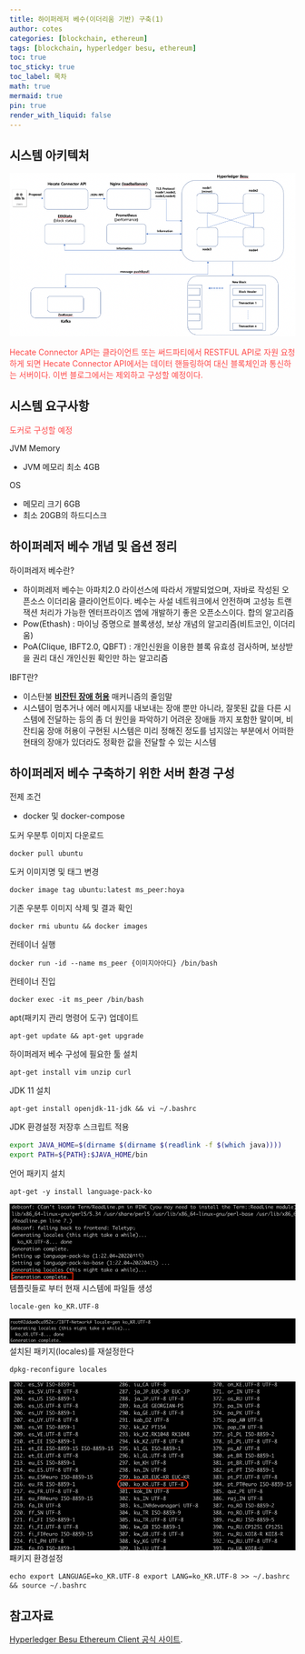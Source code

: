 ```yaml
---
title: 하이퍼레저 베수(이더리움 기반) 구축(1)
author: cotes
categories: [blockchain, ethereum]
tags: [blockchain, hyperledger besu, ethereum]
toc: true
toc_sticky: true
toc_label: 목차
math: true
mermaid: true
pin: true
render_with_liquid: false
---
```


## 시스템 아키텍처
![800x400](/assets/img/blockchain/hyperledger_besu_architecture.png "hyperledger besu system architecture")

<span style="color: #FF4848">Hecate Connector API는 클라이언트 또는 써드파티에서 RESTFUL API로 자원 요청하게 되면 Hecate Connector API에서는 데이터 핸들링하여 대신 블록체인과 통신하는 서버이다. 이번 블로그에서는 제외하고 구성할 예정이다.</span>


## 시스템 요구사항
<span style="color: #FF4848">도커로 구성할 예정</span>

JVM Memory
* JVM 메모리 최소 4GB

OS
* 메모리 크기 6GB
* 최소 20GB의 하드디스크


## 하이퍼레저 베수 개념 및 옵션 정리
하이퍼레저 베수란?
* 하이퍼레저 베수는 아파치2.0 라이선스에 따라서 개발되었으며, 자바로 작성된 오픈소스 이더리움 클라이언트이다. 베수는 사설 네트워크에서 안전하며 고성능 트랜잭션 처리가 가능한 엔터프라이즈 앱에 개발하기 좋은 오픈소스이다.
합의 알고리즘
* Pow(Ethash) : 마이닝 증명으로 블록생성, 보상 개념의 알고리즘(비트코인, 이더리움)
* PoA(Clique, IBFT2.0, QBFT) : 개인신원을 이용한 블록 유효성 검사하며, 보상받을 권리 대신 개인신원 확인만 하는 알고리즘

IBFT란?
* 이스탄불 [**비잔틴 장애 허용**](http://wiki.hash.kr/index.php/%EB%B9%84%EC%9E%94%ED%8B%B4_%EC%9E%A5%EC%95%A0_%ED%97%88%EC%9A%A9) 매커니즘의 줄임말
* 시스템이 멈추거나 에러 메시지를 내보내는 장애 뿐만 아니라, 잘못된 값을 다른 시스템에 전달하는 등의 좀 더 원인을 파악하기 어려운 장애들 까지 포함한 말이며, 비잔티움 장애 허용이 구현된 시스템은 미리 정해진 정도를 넘지않는 부분에서 어떠한 현태의 장애가 있더라도 정확한 값을 전달할 수 있는 시스템

## 하이퍼레저 베수 구축하기 위한 서버 환경 구성
전제 조건
* docker 및 docker-compose

도커 우분투 이미지 다운로드
```console
docker pull ubuntu
```
도커 이미지명 및 태그 변경 
```console
docker image tag ubuntu:latest ms_peer:hoya
```
기존 우분투 이미지 삭제 및 결과 확인
```console
docker rmi ubuntu && docker images
```
컨테이너 실행
```console
docker run -id --name ms_peer {이미지아아디} /bin/bash
```
컨테이너 진입
```console
docker exec -it ms_peer /bin/bash
```
apt(패키지 관리 명령어 도구) 업데이트
```console
apt-get update && apt-get upgrade
```
하이퍼레저 베수 구성에 필요한 툴 설치
```console
apt-get install vim unzip curl
```

JDK 11 설치
```console
apt-get install openjdk-11-jdk && vi ~/.bashrc
```
JDK 환경설정 저장후 스크립트 적용
```bash
export JAVA_HOME=$(dirname $(dirname $(readlink -f $(which java))))
export PATH=${PATH}:$JAVA_HOME/bin
```

언어 패키지 설치
```console
apt-get -y install language-pack-ko
```
![800x400](/assets/img/blockchain/언어패키지설치_1.png "언어패키지설치")
템플릿들로 부터 현재 시스템에 파일들 생성
```console
locale-gen ko_KR.UTF-8
```
![800x400](/assets/img/blockchain/언어패키지설치_2.png "언어패키지설치")
설치된 패키지(locales)를 재설정한다
```console
dpkg-reconfigure locales
```
![800x400](/assets/img/blockchain/언어패키지설치_3.png "언어패키지설치")
패키지 환경설정 
```console
echo export LANGUAGE=ko_KR.UTF-8 export LANG=ko_KR.UTF-8 >> ~/.bashrc && source ~/.bashrc
```

## 참고자료

[Hyperledger Besu Ethereum Client 공식 사이트](https://besu.hyperledger.org/en/stable/).
